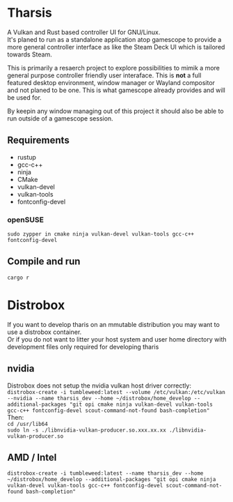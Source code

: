 # Tharsis
A Vulkan and Rust based controller UI for GNU/Linux.  
It's planed to run as a standalone application atop gamescope to provide a more general controller interface as like
the Steam Deck UI which is tailored towards Steam.  

This is primarily a resaerch project to explore possibilities to mimik a more general purpose controller friendly user interaface. 
This is **not** a full featured desktop environment, window manager or Wayland compositor and not planed to be one. This is what gamescope already provides and will be used for.  

By keepin any window managing out of this project it should also be able to run outside of a gamescope session.

## Requirements
- rustup
- gcc-c++
- ninja
- CMake
- vulkan-devel
- vulkan-tools
- fontconfig-devel

### openSUSE
`sudo zypper in cmake ninja vulkan-devel vulkan-tools gcc-c++ fontconfig-devel`

## Compile and run
`cargo r`

# Distrobox
If you want to develop tharis on an mmutable distribution you may want to use a distrobox container.  
Or if you do not want to litter your host system and user home directory with development files only required for developing tharis

## nvidia
Distrobox does not setup the nvidia vulkan host driver correctly:  
`distrobox-create -i tumbleweed:latest --volume /etc/vulkan:/etc/vulkan --nvidia --name tharsis_dev --home ~/distrobox/home_develop --additional-packages "git opi cmake ninja vulkan-devel vulkan-tools gcc-c++ fontconfig-devel scout-command-not-found bash-completion"`
Then:  
`cd /usr/lib64`  
`sudo ln -s ./libnvidia-vulkan-producer.so.xxx.xx.xx ./libnvidia-vulkan-producer.so`

## AMD / Intel
`distrobox-create -i tumbleweed:latest --name tharsis_dev --home ~/distrobox/home_develop --additional-packages "git opi cmake ninja vulkan-devel vulkan-tools gcc-c++ fontconfig-devel scout-command-not-found bash-completion"`
